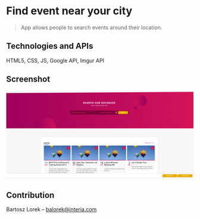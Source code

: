 # Find event near your city

> App allows people to search events around their location.

## Technologies and APIs

HTML5, CSS, JS, Google API, Imgur API

## Screenshot

![](eventsapp.png)

## Contribution

Bartosz Lorek – [balorek@interia.com](mailto:balorek@interia.com)
